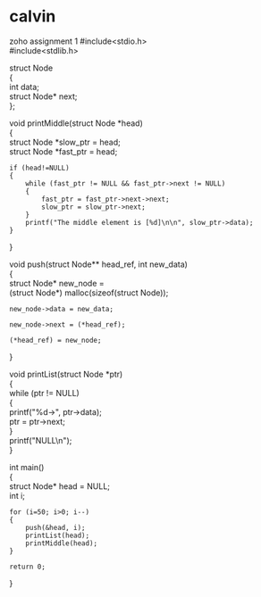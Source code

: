 # calvin
zoho assignment 1
#include<stdio.h>  
#include<stdlib.h>  
  
struct Node  
{  
    int data;  
    struct Node* next;  
};  
  
void printMiddle(struct Node *head)  
{  
    struct Node *slow_ptr = head;  
    struct Node *fast_ptr = head;  
  
    if (head!=NULL)  
    {  
        while (fast_ptr != NULL && fast_ptr->next != NULL)  
        {  
            fast_ptr = fast_ptr->next->next;  
            slow_ptr = slow_ptr->next;  
        }  
        printf("The middle element is [%d]\n\n", slow_ptr->data);  
    }  
}  
  
void push(struct Node** head_ref, int new_data)  
{  
    struct Node* new_node =  
        (struct Node*) malloc(sizeof(struct Node));  
  
    new_node->data = new_data;  
  
    new_node->next = (*head_ref);  
  
    (*head_ref) = new_node;  
}  
  
void printList(struct Node *ptr)  
{  
    while (ptr != NULL)  
    {  
        printf("%d->", ptr->data);  
        ptr = ptr->next;  
    }  
    printf("NULL\n");  
}  
  
int main()  
{  
    struct Node* head = NULL;  
    int i;  
  
    for (i=50; i>0; i--)  
    {  
        push(&head, i);  
        printList(head);  
        printMiddle(head);  
    }  
  
    return 0;  
}  

